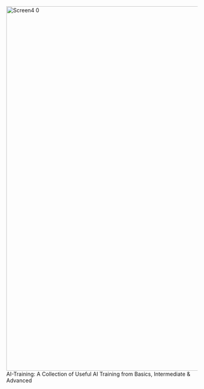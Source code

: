 <img width="1891" height="961" alt="Screen4 0" src="https://github.com/user-attachments/assets/8a501917-e2ad-49a8-a8c0-4019b53ef39c" />
AI-Training: A Collection of Useful AI Training from Basics, Intermediate & Advanced

